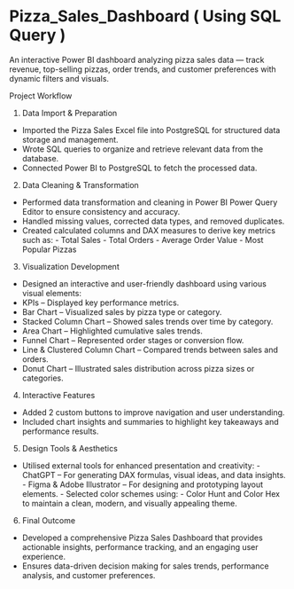 # Pizza_Sales_Dashboard ( Using SQL Query )
An interactive Power BI dashboard analyzing pizza sales data — track revenue, top-selling pizzas, order trends, and customer preferences with dynamic filters and visuals.

Project Workflow
1. Data Import & Preparation
- Imported the Pizza Sales Excel file into PostgreSQL for structured data storage and management.
- Wrote SQL queries to organize and retrieve relevant data from the database.
- Connected Power BI to PostgreSQL to fetch the processed data.
2. Data Cleaning & Transformation
- Performed data transformation and cleaning in Power BI Power Query Editor to ensure consistency and accuracy.
- Handled missing values, corrected data types, and removed duplicates.
- Created calculated columns and DAX measures to derive key metrics such as:
          - Total Sales
          - Total Orders
          - Average Order Value
          - Most Popular Pizzas
3. Visualization Development
- Designed an interactive and user-friendly dashboard using various visual elements:
- KPIs – Displayed key performance metrics.
- Bar Chart – Visualized sales by pizza type or category. 
- Stacked Column Chart – Showed sales trends over time by category.
- Area Chart – Highlighted cumulative sales trends.
- Funnel Chart – Represented order stages or conversion flow.
- Line & Clustered Column Chart – Compared trends between sales and orders.
- Donut Chart – Illustrated sales distribution across pizza sizes or categories.
4. Interactive Features
- Added 2 custom buttons to improve navigation and user understanding.
- Included chart insights and summaries to highlight key takeaways and performance results.
5. Design Tools & Aesthetics
- Utilised external tools for enhanced presentation and creativity:
            - ChatGPT – For generating DAX formulas, visual ideas, and data insights.
            - Figma & Adobe Illustrator – For designing and prototyping layout elements.
            - Selected color schemes using:
                      - Color Hunt and Color Hex to maintain a clean, modern, and visually appealing theme.
6. Final Outcome
- Developed a comprehensive Pizza Sales Dashboard that provides actionable insights, performance tracking, and an engaging user experience.
- Ensures data-driven decision making for sales trends, performance analysis, and customer preferences.

